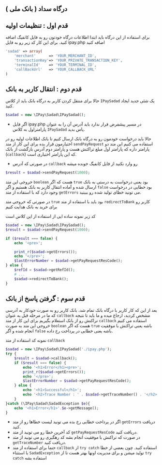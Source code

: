 درگاه سداد ( بانک ملی ) 
----


 قدم اول : تنظیمات اولیه
--
برای استفاده از این درگاه باید ابتدا اطلاعات درگاه خودتون رو به فایل کانفیگ اضافه کنید. برای این کار کد زیر رو به فایل ipay.php اضافه کنید
 
```php
'sadad' => array(
    'merchant'      => 'YOUR_MERCHANT_ID',
    'transactionKey'=> 'YOUR_PRIVATE_TRANSACTION_KEY',
    'terminalId'    => 'YOUR_TERMINAL_ID',
    'callBackUrl'   => 'YOUR_CALLBACK_URL'
)
```
 
قدم دوم : انتقال کاربر به بانک
--

حالا برای منتقل کردن کاربر به درگاه بانک باید از کلاس `IPaySadad` یک شئی جدید ایجاد کنید.

```php
$sadad = new \IPay\Sadad\IPaySadad();
```

- اگر فایل ipay.php در مسیر پیشفرض قرار ندارد باید آدرس آن را به عنوان پارامتراول به کلاس `IPaySadad` پاس بدید.

حالا باید درخواست خودمون رو به درگاه بانک ارسال کنیم تا بانک اطلاعات اولیه رو در اختیارمون قرار بده
برای این کار از متد `sendPayRequest` استفاده می کنیم
این متد دو پارامتر داره که پارامتر اول مبلغ تراکنش هست و پارامتر دوم آدرس بازگشت از بانک (`callback`) که این پارامتر اختیاری است.
- در صورتی که آدرس `callback` رو وارد نکنید از فایل کانفیگ خونده میشه

```php
$result = $sadad->sendPayRequest(1000);
```

خروجی این متد `boolean` هست که اگر `true` بود یعنی درخواست به درستی به بانک ارسال شده و آماده انتقال کاربر به بانک هستیم و اگر ‍`false` بود خطایی در درخواست وجود دارد
که با استفاده از متد `getErrors` می تونید خطای تولید شده رو ببینید.

در صورتی که خروجی متد `true` بود باید با استفاده از متد `redirectToBank` کاربر رو برای خرید به بانک هدایت کنیم

کد زیر نمونه ساده ایی از استفاده از این کلاس است

```php
$sadad = new \IPay\Sadad\IPaySadad();
$result = $sadad->sendPayRequest(1000);

if ($result === false) {
    echo '<pre>';

    print_r($sadad->getErrors());
    echo '</pre>';
    $lastErrorNumber = $sadad->getPayRequestResCode();
} else {
    $refId = $sadad->getRefId();
    # ...
    $sadad->redirectToBank();
}
```

قدم سوم : گرفتن پاسخ از بانک
--

بعد از این که کار کاربر با درگاه بانک تمام شد، بانک کاربر رو به صورت خودکار به آدرسی که ما در مرحله قبل به عنوان `callback` مشخص کردید، ارجاع میده
و ما باید تا نتیجه تراکنش رو از بانک استعلام بگیریم
برای این کار از متد `callback` استفاده می کنیم
خروجی این متد به صورت `boolean` هست که اگر `true` باشه یعنی تراکنش با موفقیت انجام شده و اگر ‍`false` باشه یعنی خطایی در پرداخت رخ داده.

نمونه کد استفاده از متد `callback`

```php
$sadad = new \IPay\Sadad\IPaySadad('./ipay.php');
try {
    $result = $sadad->callback();
    if ($result === false) {
        echo '<h1>Error</h1><pre>';
        print_r($sadad->getErrors());
        echo '</pre>';
        $lastErrorNumber = $sadad->getPayRequestResCode();
    } else {
        echo '<h1>Successful</h1>';
        echo '<h2>Trace Number : ' . $sadad->getTraceNumber() . '</h2>';
    }
}catch (\IPay\Sadad\SadadException $e){
    echo '<h1>Error</h1>'.$e->getMessage();
}
```

- اگر در پرداخت خطایی رخ بده می تونید لیست خطاها رو از متد `getErrors` دریافت کنید.
- کد آخرین خطا رو می تونید از متد `getPayRequestResCode` دریافت کنید.
- در صورت که تراکنش با موفقیت انجام بشه کد رهگیری رو می تونید از متد `getTraceNumber` دریافت کنید.
- حتما برای استفاده از متد `callback` از `try catch` استفاده کنید. چون بعضی از خطا با استثناء `SadadException` تولید میشن و برای مدیریت اونها بهتر هست تا از `try catch` استفاده بشه
